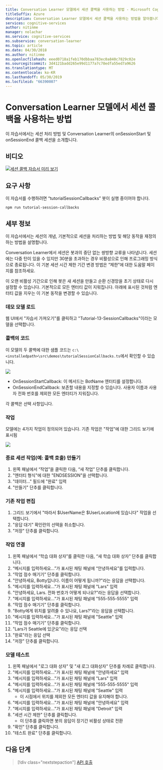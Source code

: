 ```yaml
---
title: Conversation Learner 모델에서 세션 콜백을 사용하는 방법 - Microsoft Cognitive Services | Microsoft Docs
titleSuffix: Azure
description: Conversation Learner 모델에서 세션 콜백을 사용하는 방법을 알아봅니다.
services: cognitive-services
author: nitinme
manager: nolachar
ms.service: cognitive-services
ms.subservice: conversation-learner
ms.topic: article
ms.date: 04/30/2018
ms.author: nitinme
ms.openlocfilehash: eeed0718a1feb170dbbaa783ec0a840c7829c02e
ms.sourcegitcommit: 3d4121badd265e99d1177a7c78edfa55ed7a9626
ms.translationtype: MT
ms.contentlocale: ko-KR
ms.lasthandoff: 05/30/2019
ms.locfileid: "66390007"
---
```

# <a name="how-to-use-session-callbacks-with-a-conversation-learner-model"></a>Conversation Learner 모델에서 세션 콜백을 사용하는 방법

이 자습서에서는 세션 처리 방법 및 Conversation Learner의 onSessionStart 및 onSessionEnd 콜백 세션을 소개합니다.

## <a name="video"></a>비디오

[![세션 콜백 자습서 미리 보기](https://aka.ms/cl_Tutorial_v3_SessionCallbacks_Preview)](https://aka.ms/cl_Tutorial_v3_SessionCallbacks)

## <a name="requirements"></a>요구 사항
이 자습서를 수행하려면 “tutorialSessionCallbacks” 봇이 실행 중이어야 합니다.

    npm run tutorial-session-callbacks

## <a name="details"></a>세부 정보
이 자습서에서는 세션의 개념, 기본적으로 세션을 처리하는 방법 및 해당 동작을 재정의하는 방법을 설명합니다.

Conversation Learner에서 세션은 봇과의 중단 없는 쌍방향 교류을 나타냅니다. 세션에는 다중 턴이 있을 수 있지만 30분을 초과하는 경우 비활성으로 인해 프로그래밍 방식으로 종료됩니다.  이 기본 세션 시간 제한 기간 변경 방법은 “제한”에 대한 도움말 페이지를 참조하세요.

이 오랜 비활성 기간으로 인해 봇은 새 세션을 만들고 순환 신경망을 초기 상태로 다시 설정할 수 있습니다. 기본적으로 모든 엔터티 값이 지워집니다. 아래에 표시된 것처럼 엔터티 값을 지우는 이 기본 동작을 변경할 수 있습니다.

### <a name="load-the-demo-model"></a>데모 모델 로드

웹 UI에서 "자습서 가져오기"를 클릭하고 "Tutorial-13-SessionCallbacks"이라는 모델을 선택합니다.

### <a name="code-for-the-callbacks"></a>콜백의 코드

이 모델의 두 콜백에 대한 샘플 코드는 `c:\<installedpath>\src\demos\tutorialSessionCallbacks.ts`에서 확인할 수 있습니다.

![](../media/tutorial11_code.PNG)

- OnSessionStartCallback: 이 메서드는 BotName 엔터티를 설정합니다.
- OnSessionEndCallback: 보존할 내용을 지정할 수 있습니다. 사용자 이름과 사용자 전화 번호를 제외한 모든 엔터티가 지워집니다.

각 콜백은 선택 사항입니다.

### <a name="actions"></a>작업

모델에는 4가지 작업이 정의되어 있습니다. 기존 작업은 "작업"에 대한 그리드 보기에 표시됨

![](../media/tutorial11_actions.PNG)

### <a name="creating-an-end-session-action-for-callback-invocation"></a>종료 세션 작업(예: 콜백 호출) 만들기

1. 왼쪽 패널에서 “작업”을 클릭한 다음, “새 작업” 단추를 클릭합니다.
2. "엔터티 형식"에 대한 "ENDSESSION"을 선택합니다.
3. "데이터..." 필드에 "완료" 입력
4. "만들기" 단추를 클릭합니다.

### <a name="edit-an-existing-action"></a>기존 작업 편집

1. 그리드 보기에서 "따라서 $UserName은 $UserLocation에 있습니다" 작업을 선택합니다.
2. "응답 대기" 확인란의 선택을 취소합니다.
3. "저장" 단추를 클릭합니다.

### <a name="chaining-actions"></a>작업 연결

1. 왼쪽 패널에서 “학습 대화 상자”를 클릭한 다음, “새 학습 대화 상자” 단추를 클릭합니다.
2. “메시지를 입력하세요...”가 표시된 채팅 패널에 “안녕하세요”를 입력합니다.
3. “작업 점수 매기기” 단추를 클릭합니다.
4. "안녕하세요, Botty입니다. 이름이 어떻게 됩니까?"라는 응답을 선택합니다.
5. "메시지를 입력하세요..."가 표시된 채팅 패널에 "Lars" 입력
6. "안녕하세요, Lars. 전화 번호가 어떻게 되나요?"라는 응답을 선택합니다.
7. "메시지를 입력하세요..."가 표시된 채팅 패널에 "555-555-5555" 입력
8. “작업 점수 매기기” 단추를 클릭합니다.
9. "Botty에게 위치를 알려줄 수 있나요, Lars?"라는 응답을 선택합니다.
10. "메시지를 입력하세요..."가 표시된 채팅 패널에 "Seattle" 입력
11. “작업 점수 매기기” 단추를 클릭합니다.
12. "Lars가 Seattle에 있군요"라는 응답 선택
13. "완료"라는 응답 선택
14. "저장" 단추를 클릭합니다.

### <a name="testing-the-model"></a>모델 테스트

1. 왼쪽 패널에서 "로그 대화 상자" 및 "새 로그 대화상자" 단추를 차례로 클릭합니다.
2. "메시지를 입력하세요..."가 표시된 채팅 패널에 "안녕하세요" 입력
3. "메시지를 입력하세요..."가 표시된 채팅 패널에 "Lars" 입력
4. "메시지를 입력하세요..."가 표시된 채팅 패널에 "555-555-5555" 입력
5. "메시지를 입력하세요..."가 표시된 채팅 패널에 "Seattle" 입력
    - 이 시점에서 위치를 제외한 모든 엔터티 값을 유지해야 합니다.
6. "메시지를 입력하세요..."가 표시된 채팅 패널에 "안녕하세요" 입력
7. "메시지를 입력하세요..."가 표시된 채팅 패널에 "Detroit" 입력
8. "세션 시간 제한" 단추를 클릭합니다.
    - 이 단추를 클릭하면 봇의 응답이 장기간 비활성 상태로 전환
9. "확인" 단추를 클릭합니다.
10. "테스트 완료" 단추를 클릭합니다.

## <a name="next-steps"></a>다음 단계

> [!div class="nextstepaction"]
> [API 호출](./14-api-calls.md)
